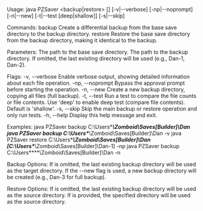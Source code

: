 Usage: java PZSaver <backup|restore> <baseSavePath> [<backupPath>] [-v|--verbose] [-np|--noprompt] [-n|--new] [-t|--test [deep|shallow]] [-s|--skip]

Commands:
  backup     Create a differential backup from the base save directory to the backup directory.
  restore    Restore the base save directory from the backup directory, making it identical to the backup.

Parameters:
  <baseSavePath>   The path to the base save directory.
  <backupPath>     The path to the backup directory. If omitted, the last existing directory will be used (e.g., Dan-1, Dan-2).

Flags:
  -v, --verbose    Enable verbose output, showing detailed information about each file operation.
  -np, --noprompt  Bypass the approval prompt before starting the operation.
  -n, --new        Create a new backup directory, copying all files (full backup).
  -t, --test       Run a test to compare the file counts or file contents.
                   Use 'deep' to enable deep test (compare file contents). Default is 'shallow'.
  -s, --skip       Skip the main backup or restore operation and only run tests.
  -h, --help       Display this help message and exit.

Examples:
  java PZSaver backup C:\Users\****\Zomboid\Saves\[Builder]\Dan
  java PZSaver backup C:\Users\****\Zomboid\Saves\[Builder]\Dan -v
  java PZSaver restore C:\Users\****\Zomboid\Saves\[Builder]\Dan [C:\Users\****\Zomboid\Saves\[Builder]\Dan-1] -np
  java PZSaver backup C:\Users\****\Zomboid\Saves\[Builder]\Dan -n

Backup Options:
  If <backupPath> is omitted, the last existing backup directory will be used as the target directory.
  If the --new flag is used, a new backup directory will be created (e.g., Dan-3 for full backup).

Restore Options:
  If <backupPath> is omitted, the last existing backup directory will be used as the source directory.
  If <backupPath> is provided, the specified directory will be used as the source directory.
